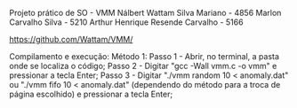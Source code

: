 Projeto prático de SO - VMM
Nálbert Wattam Silva Mariano - 4856
Marlon Carvalho Silva - 5210
Arthur Henrique Resende Carvalho - 5166

https://github.com/Wattam/VMM/

Compilamento e execução:
Método 1: Passo 1 - Abrir, no terminal, a pasta onde se localiza o código;
Passo 2 - Digitar "gcc -Wall vmm.c -o vmm" e pressionar a tecla Enter;
Passo 3 - Digitar "./vmm random 10 < anomaly.dat" ou "./vmm fifo 10 < anomaly.dat" (dependendo do método para a troca de página escolhido) e pressionar a tecla Enter;